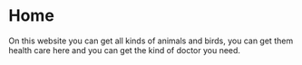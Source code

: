 # Home
On this website you can get all kinds of animals and birds, you can get them health care here and you can get the kind of doctor you need.
